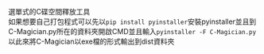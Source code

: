 選單式的C碟空間釋放工具  
如果想要自己打包程式可以先以```pip install pyinstaller```安裝pyinstaller並且到C-Magician.py所在的資料夾開啟CMD並且輸入```pyinstaller -F C-Magician.py```以此來將C-Magician以exe檔的形式輸出到dist資料夾